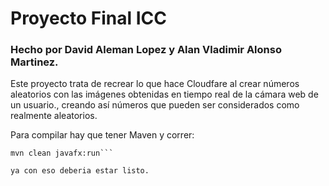 # Proyecto Final ICC

### Hecho por David Aleman Lopez y Alan Vladimir Alonso Martinez.

Este proyecto trata de recrear lo que hace Cloudfare al crear números aleatorios con las imágenes obtenidas en tiempo real de la cámara web de un usuario., creando así números que pueden ser considerados como realmente aleatorios.

Para compilar hay que tener Maven y correr:

```mvn clean compile
mvn clean javafx:run```

ya con eso deberia estar listo.

